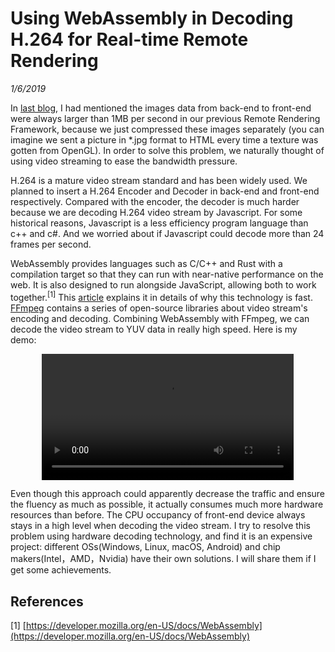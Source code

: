 # Using WebAssembly in Decoding H.264 for Real-time Remote Rendering
*1/6/2019*

In [last blog](https://jiangdunchun.github.io/blog.html?id=WampFramework_Remotely_Invoke_the_API_in_Local_CSharp_Assembly_from_js.md), I had mentioned the images data from back-end to front-end were always larger than 1MB per second in our previous Remote Rendering Framework, because we just compressed these images separately (you can imagine we sent a picture in *.jpg format to HTML every time a texture was gotten from OpenGL). In order to solve this problem, we naturally thought of using video streaming to ease the bandwidth pressure.

H.264 is a mature video stream standard and has been widely used. We planned to insert a H.264 Encoder and Decoder in back-end and front-end respectively. Compared with the encoder, the decoder is much harder because we are decoding H.264 video stream by Javascript. For some historical reasons, Javascript is a less efficiency program language than c++ and c#. And we worried about if Javascript could decode more than 24 frames per second.

WebAssembly provides languages such as C/C++ and Rust with a compilation target so that they can run with near-native performance on the web. It is also designed to run alongside JavaScript, allowing both to work together.<sup>[1]</sup> This [article](https://www.smashingmagazine.com/2017/05/abridged-cartoon-introduction-webassembly/) explains it in details of why this technology is fast. [FFmpeg](http://ffmpeg.org/) contains a series of open-source libraries about video stream's encoding and decoding. Combining WebAssembly with FFmpeg, we can decode the video stream to YUV data in really high speed. Here is my demo:

<center><video src="blogs/Using_WebAssembly_in_Decoding_H.264_for_Real-time_Remote_Rendering/demo.mp4" width="80%" controls="controls"></video></center>

Even though this approach could apparently decrease the traffic and ensure the fluency as much as possible, it actually consumes much more hardware resources than before. The CPU occupancy of front-end device always stays in a high level when decoding the video stream. I try to resolve this problem using hardware decoding technology, and find it is an expensive project: different OSs(Windows, Linux, macOS, Android) and chip makers(Intel，AMD，Nvidia) have their own solutions. I will share them if I get some achievements.

## References
[1] [https://developer.mozilla.org/en-US/docs/WebAssembly](https://developer.mozilla.org/en-US/docs/WebAssembly)